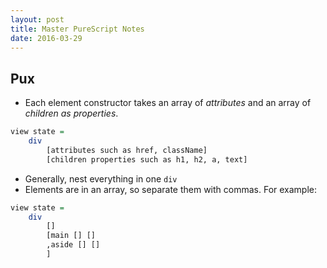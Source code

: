 ```yaml
---
layout: post
title: Master PureScript Notes
date: 2016-03-29
---
```

## Pux
- Each element constructor takes an array of *attributes* and an array of *children as properties*.
```purescript
view state =
    div
        [attributes such as href, className]
        [children properties such as h1, h2, a, text]
```
- Generally, nest everything in one `div`
- Elements are in an array, so separate them with commas. For example:
```purescript
view state =
    div
        []
        [main [] []
        ,aside [] []
        ]
```
